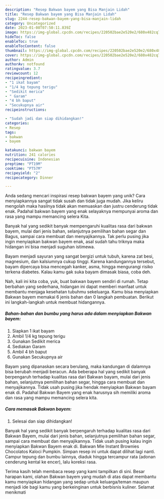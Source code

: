 ```yaml
---
description: "Resep Bakwan bayem yang Bisa Manjain Lidah"
title: "Resep Bakwan bayem yang Bisa Manjain Lidah"
slug: 2244-resep-bakwan-bayem-yang-bisa-manjain-lidah
category: Uncategorized
date: 2023-01-08T07:50:11.839Z
image: https://img-global.cpcdn.com/recipes/220502bae2e520e2/680x482cq70/bakwan-bayem-foto-resep-utama.jpg
hideToc: false
enableToc: true
enableTocContent: false
thumbnail: https://img-global.cpcdn.com/recipes/220502bae2e520e2/680x482cq70/bakwan-bayem-foto-resep-utama.jpg
cover: https://img-global.cpcdn.com/recipes/220502bae2e520e2/680x482cq70/bakwan-bayem-foto-resep-utama.jpg
author: Admin
authorAv: notfound
ratingvalue: 3.7
reviewcount: 12
recipeingredient:
- "1 ikat bayam"
- "1/4 kg tepung terigu"
- "Sedikit merica"
- " Garam"
- "4 bh baput"
- "Secukupnya air"
recipeinstructions:

- "Sudah jadi dan siap dihidangkan!"
categories:
- Resep
tags:
- bakwan
- bayem

katakunci: bakwan bayem 
nutrition: 241 calories
recipecuisine: Indonesian
preptime: "PT19M"
cooktime: "PT57M"
recipeyield: "2"
recipecategory: Dinner

---
```





Anda sedang mencari inspirasi resep bakwan bayem yang unik? Cara menyiapkannya sangat tidak susah dan tidak juga mudah. Jika keliru mengolah maka hasilnya tidak akan memuaskan dan justru cenderung tidak enak. Padahal bakwan bayem yang enak selayaknya mempunyai aroma dan rasa yang mampu memancing selera Kita.





Banyak hal yang sedikit banyak mempengaruhi kualitas rasa dari bakwan bayem, mulai dari jenis bahan, selanjutnya pemilihan bahan segar dan Bagus, sampai cara membuat dan menyajikannya. Tak perlu pusing jika ingin menyiapkan bakwan bayem enak,      asal sudah tahu triknya maka hidangan ini bisa menjadi suguhan istimewa.














Bayam menjadi sayuran yang sangat bergizi untuk tubuh, karena zat besi, magnesium, dan kalsiumnya cukup tinggi. Karena kandungannya tersebut, bayam dipercaya bisa mencegah kanker, asma, hingga mengurangi risiko terkena diabetes. Kalau kamu gak suka bayam dimasak biasa, coba deh.






Nah, kali ini kita coba, yuk, buat bakwan bayem sendiri di rumah. Tetap berbahan yang sederhana, hidangan ini dapat memberi manfaat untuk membantu menjaga kesehatan tubuhmu sekeluarga. Kamu bisa menyiapkan Bakwan bayem memakai 6 jenis bahan dan 0 langkah pembuatan. Berikut ini langkah-langkah untuk membuat hidangannya.

<!--inarticleads1-->

##### Bahan-bahan dan bumbu yang harus ada dalam menyiapkan Bakwan bayem:

1. Siapkan 1 ikat bayam
1. Ambil 1/4 kg tepung terigu
1. Gunakan Sedikit merica
1. Sediakan  Garam
1. Ambil 4 bh baput
1. Gunakan Secukupnya air


Bayam yang dipanaskan secara berulang, maka kandungan di dalamnya bisa berubah menjadi beracun. Ada beberapa hal yang sedikit banyak berpengaruh terhadap kualitas rasa dari Bakwan bayam, mulai dari jenis bahan, selanjutnya pemilihan bahan segar, hingga cara membuat dan menyajikannya. Tidak usah pusing jika hendak menyiapkan Bakwan bayam enak di. Padahal Bakwan Bayem yang enak harusnya sih memiliki aroma dan rasa yang mampu memancing selera kita. 

<!--inarticleads2-->

##### Cara memasak Bakwan bayem:


1. Selesai dan siap dihidangkan!

Banyak hal yang sedikit banyak berpengaruh terhadap kualitas rasa dari Bakwan Bayem, mulai dari jenis bahan, selanjutnya pemilihan bahan segar, sampai cara membuat dan menyajikannya. Tidak usah pusing kalau ingin menyiapkan Bakwan Bayem enak di. Bakwan Mie Instant Brownies Chocolatos Kaloci Pumpkin. Simpan resep ini untuk dapat dilihat lagi nanti. Campur tepung dan bumbu lainnya, diaduk hingga tercampur rata (adonan cenderung kental ke encer), lalu koreksi rasa. 

Terima kasih telah membaca resep yang kami tampilkan di sini. Besar harapan kami, olahan Bakwan bayem yang mudah di atas dapat membantu kamu menyiapkan hidangan yang sedap untuk keluarga/teman maupun menjadi ide bagi kamu yang berkeinginan untuk berbisnis kuliner. Selamat menikmati
